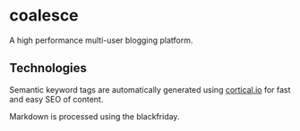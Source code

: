 # coalesce

A high performance multi-user blogging platform.

## Technologies

Semantic keyword tags are automatically generated using [cortical.io](cortical.io) for fast and easy SEO of content.

Markdown is processed using the blackfriday.
